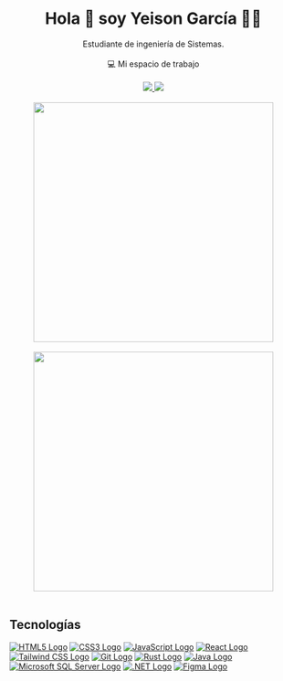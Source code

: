 <h1 align='center'>
  Hola 👋 soy Yeison García 👨‍💻
</h1>

<div align='center'>
  Estudiante de ingeniería de Sistemas.
</div>&nbsp;

<div align='center'>
  💻 Mi espacio de trabajo<br/><br/>
  <a href="#">
    <img src="https://img.shields.io/badge/windows-%230078D6.svg?&style=for-the-badge&logo=windows&logoColor=white" />
  </a>
  <a href="#">
    <img src="https://img.shields.io/badge/Arch_Linux-1793D1?style=for-the-badge&logo=arch-linux&logoColor=white" />
  </a>
</div><br/>

<div align='center'>
  <a href="#">
    <img src="https://github-readme-stats.vercel.app/api/top-langs/?username=yeisonagm" width="420">
  </a>
</div><br/>

<div align='center'>
   <a href="#">
     <img src="https://github-readme-stats.vercel.app/api?username=yeisonagm&show_icons=true&count_private=true&theme=radical" width="420">
   </a>
</div><br/>


## Tecnologías
[![HTML5 Logo](https://img.shields.io/badge/HTML5-E34F26?style=for-the-badge&logo=html5&logoColor=white)](https://github.com/yeisonagm)
[![CSS3 Logo](https://img.shields.io/badge/CSS3-1572B6?style=for-the-badge&logo=css3&logoColor=white)](https://github.com/yeisonagm)
[![JavaScript Logo](https://img.shields.io/badge/JavaScript-323330?style=for-the-badge&logo=javascript&logoColor=F7DF1E)](https://github.com/yeisonagm)
[![React Logo](https://img.shields.io/badge/React-20232A?style=for-the-badge&logo=react&logoColor=61DAFB)](https://github.com/yeisonagm)
[![Tailwind CSS Logo](https://img.shields.io/badge/Tailwind_CSS-38B2AC?style=for-the-badge&logo=tailwind-css&logoColor=white)](https://github.com/yeisonagm)
[![Git Logo](https://img.shields.io/badge/GIT-E44C30?style=for-the-badge&logo=git&logoColor=white)](https://github.com/yeisonagm)
[![Rust Logo](https://img.shields.io/badge/Rust-000000?style=for-the-badge&logo=rust&logoColor=white)](https://github.com/yeisonagm)
[![Java Logo](https://img.shields.io/badge/Java-ED8B00?style=for-the-badge&logo=openjdk&logoColor=white)](https://github.com/yeisonagm)
[![Microsoft SQL Server Logo](https://img.shields.io/badge/Microsoft_SQL_Server-CC2927?style=for-the-badge&logo=microsoft-sql-server&logoColor=white)](https://github.com/yeisonagm)
[![.NET Logo](https://img.shields.io/badge/.NET-5C2D91?style=for-the-badge&logo=dotnet&logoColor=white)](https://github.com/yeisonagm)
[![Figma Logo](https://img.shields.io/badge/Figma-F24E1E?style=for-the-badge&logo=figma&logoColor=white)](https://github.com/yeisonagm)

